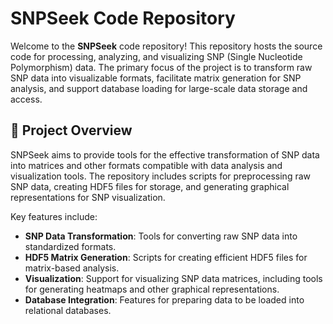 # SNPSeek Code Repository

Welcome to the **SNPSeek** code repository! This repository hosts the source code for processing, analyzing, and visualizing SNP (Single Nucleotide Polymorphism) data. The primary focus of the project is to transform raw SNP data into visualizable formats, facilitate matrix generation for SNP analysis, and support database loading for large-scale data storage and access.

## 🧬 Project Overview

SNPSeek aims to provide tools for the effective transformation of SNP data into matrices and other formats compatible with data analysis and visualization tools. The repository includes scripts for preprocessing raw SNP data, creating HDF5 files for storage, and generating graphical representations for SNP visualization.

Key features include:
- **SNP Data Transformation**: Tools for converting raw SNP data into standardized formats.
- **HDF5 Matrix Generation**: Scripts for creating efficient HDF5 files for matrix-based analysis.
- **Visualization**: Support for visualizing SNP data matrices, including tools for generating heatmaps and other graphical representations.
- **Database Integration**: Features for preparing data to be loaded into relational databases.

